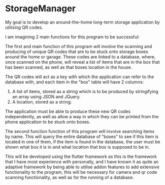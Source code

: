 # StorageManager
My goal is to develop an around-the-home long-term storage application by utilising QR codes.

I am imagining 2 main functions for this program to be successful:

The first and main function of this program will involve the scanning and producing of unique QR codes that are to be stuck onto storage boxes around the home or garage. These codes are linked to a database, where, once scanned on the phone, will reveal a list of items that are in the box that has been scanned, as well as that boxes location in the house. 

The QR codes will act as a key with which the application can refer to the database with, and each item in the "box" table will have 2 columns:
1. A list of items, stored as a string which is to be produced by stringifying an array using JSON and JQuery.
2. A location, stored as a string.

The application must be able to produce these new QR codes independently, as well as allow a way in which they can be printed from the phone application to be stuck onto boxes.


The second function function of this program will involve searching items by name. This will query the entire database of "boxes" to see if this item is located in one of them, if the item is found in the database, the user must be shown what box it is in and what location that box is supposed to be in.

This will be developed using the flutter framework as this is the framework that I have most experience with personally, and I have known it as quite an adaptive framework by being able to utilise addon features to add extensive functionality to the program, this will be necessary for camera and qr code scanning functionality, as well as for the running of a database.
